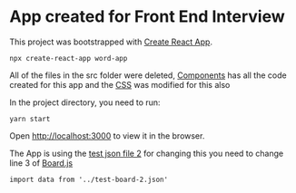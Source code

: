 # App created for Front End Interview

This project was bootstrapped with [Create React App](https://github.com/facebook/create-react-app).

`npx create-react-app word-app`

All of the files in the src folder were deleted, [Components](src/components) has all the code created for this app and the [CSS](src/index.css) was modified for this also

In the project directory, you need to run:

`yarn start`

Open [http://localhost:3000](http://localhost:3000) to view it in the browser.

The App is using the [test json file 2](src/test-board-2.json) for changing this you need to change line 3 of [Board.js](src/components/Board.js)

`import data from '../test-board-2.json'`